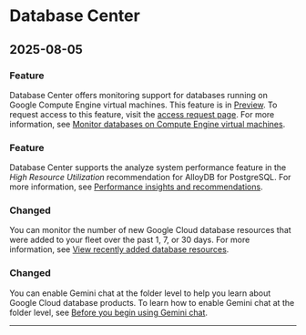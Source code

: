 # Database Center

## 2025-08-05

### Feature

Database Center offers monitoring support for databases running on
Google Compute Engine virtual machines. This feature is in
[Preview](https://cloud.google.com/products#product-launch-stages).
To request access to this feature, visit the
[access request page](https://docs.google.com/forms/d/e/1FAIpQLSc_6uR6JTpgdtJ-oqQbW8gprcypGQoFcR-CUgydYeBZNtvcaw/viewform).
For more information, see
[Monitor databases on Compute Engine virtual machines](https://cloud.google.com/database-center/docs/monitor-gce-databases).

### Feature

Database Center supports the analyze system performance feature
in the *High Resource Utilization* recommendation for
AlloyDB for PostgreSQL. For more information, see
[Performance insights and recommendations](https://cloud.google.com/database-center/docs/learn-database-products-using-gemini#performance_insights_and_recommendations).

### Changed

You can monitor the number of new Google Cloud database resources that were
added to your fleet over the past 1, 7, or 30 days. For more information, see
[View recently added database resources](https://cloud.google.com/database-center/docs/monitor-gce-databases#view-recently-added-database-resources).

### Changed

You can enable Gemini chat at the folder level to help you learn about
Google Cloud database products. To learn how to enable Gemini
chat at the folder level, see
[Before you begin using Gemini chat](https://cloud.google.com/database-center/docs/learn-database-products-using-gemini#before-you-begin).

---
